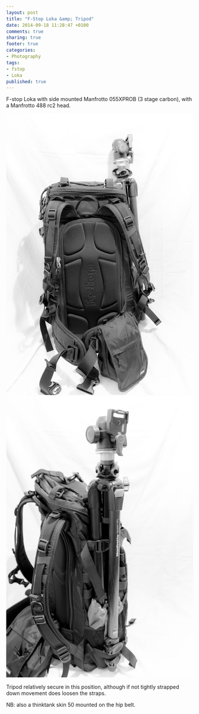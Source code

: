```yaml
---
layout: post
title: "F-Stop Loka &amp; Tripod"
date: 2014-09-18 11:28:47 +0100
comments: true
sharing: true
footer: true
categories: 
- Photography
tags:
- fstop
- Loka
published: true
---
```


F-stop Loka with side mounted Manfrotto 055XPROB (3 stage carbon), with a Manfrotto 488 rc2 head.

![]( /images/Photography/Loka/morganp-20140416-Loka-_MG_7445.jpg )
![]( /images/Photography/Loka/morganp-20140416-Loka-_MG_7449.jpg )

Tripod relatively secure in this position, although if not tightly strapped down movement does loosen the straps.

NB: also a thinktank skin 50 mounted on the hip belt.
